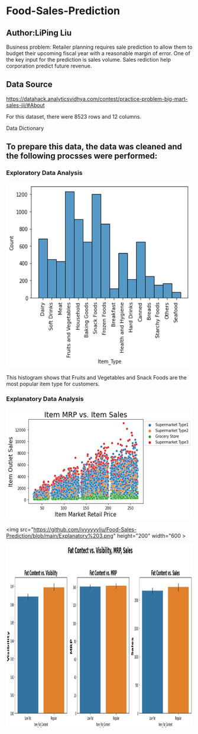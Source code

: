 # Food-Sales-Prediction

## Author:LiPing Liu


Business problem: Retailer planning requires sale prediction to allow them to budget their upcoming fiscal year with a reasonable margin of error. One of the key input for the prediction is sales volume. Sales rediction help corporation predict future revenue.

## Data Source

https://datahack.analyticsvidhya.com/contest/practice-problem-big-mart-sales-iii/#About


For this dataset, there were 8523 rows and 12 columns.

Data Dictionary



## To prepare this data, the data was cleaned and the following procsses were performed: 
### Exploratory Data Analysis



<img src="https://github.com/ivyyyyyliu/Food-Sales-Prediction/blob/main/Exploratory%20.png" height="500" width="500" >

This histogram shows that Fruits and Vegetables and Snack Foods are the most popular item type for customers.

### Explanatory Data Analysis

<img src="https://github.com/ivyyyyyliu/Food-Sales-Prediction/blob/main/Explanatory%201.png" height="300" width="600" >



<img src="https://github.com/ivyyyyyliu/Food-Sales-Prediction/blob/main/Explanatory%203.png" height="200" width="600 >

<img src="https://github.com/ivyyyyyliu/Food-Sales-Prediction/blob/main/Explanatory%202.png" height="500" width="1000" >
